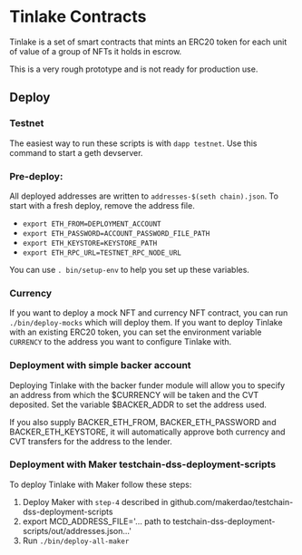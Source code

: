 # Tinlake Contracts
Tinlake is a set of smart contracts that mints an ERC20 token for each unit of value of a group of NFTs it holds in escrow. 

This is a very rough prototype and is not ready for production use.

## Deploy

### Testnet
The easiest way to run these scripts is with `dapp testnet`. Use this command to start a geth devserver.


### Pre-deploy:
All deployed addresses are written to `addresses-$(seth chain).json`. To start with a fresh deploy, remove the address file.

- `export ETH_FROM=DEPLOYMENT_ACCOUNT`
- `export ETH_PASSWORD=ACCOUNT_PASSWORD_FILE_PATH`
- `export ETH_KEYSTORE=KEYSTORE_PATH`
- `export ETH_RPC_URL=TESTNET_RPC_NODE_URL`

You can use `. bin/setup-env` to help you set up these variables.

### Currency
If you want to deploy a mock NFT and currency NFT contract, you can run `./bin/deploy-mocks` which will deploy them. If you want to deploy Tinlake with an existing ERC20 token, you can set the environment variable `CURRENCY` to the address you want to configure Tinlake with.

### Deployment with simple backer account
Deploying Tinlake with the backer funder module will allow you to specify an address from which the $CURRENCY will be taken and the CVT deposited. Set the variable $BACKER_ADDR to set the address used.

If you also supply BACKER_ETH_FROM, BACKER_ETH_PASSWORD and BACKER_ETH_KEYSTORE, it will automatically approve both currency and CVT transfers for the address to the lender.

### Deployment with Maker testchain-dss-deployment-scripts
To deploy Tinlake with Maker follow these steps:

1) Deploy Maker with `step-4` described in github.com/makerdao/testchain-dss-deployment-scripts
2) export MCD_ADDRESS_FILE='... path to testchain-dss-deployment-scripts/out/addresses.json...'
3) Run `./bin/deploy-all-maker`
